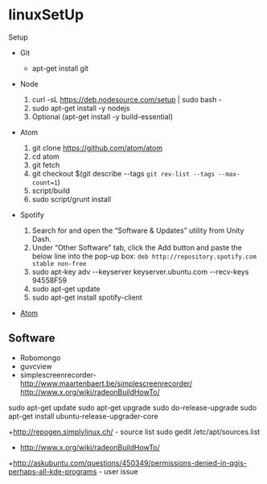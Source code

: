 linuxSetUp
==========

Setup



+ Git
  * apt-get install git
+ Node
  1. curl -sL https://deb.nodesource.com/setup | sudo bash -
  2. sudo apt-get install -y nodejs
  3. Optional (apt-get install -y build-essential)
+ Atom
  1. git clone https://github.com/atom/atom
  2. cd atom
  3. git fetch
  4. git checkout $(git describe --tags `git rev-list --tags --max-count=1`)
  5. script/build
  6. sudo script/grunt install
+ Spotify
  1. Search for and open the “Software & Updates” utility from Unity Dash. 
  2.  Under “Other Software” tab, click the Add button and paste the below line into the pop-up box: `deb http://repository.spotify.com stable non-free`
  3.  sudo apt-key adv --keyserver keyserver.ubuntu.com --recv-keys 94558F59
  4.  sudo apt-get update
  5.  sudo apt-get install spotify-client


+ [Atom](https://github.com/atom/atom/blob/master/docs/build-instructions/linux.md)

Software
--------
+ Robomongo
+ guvcview
+ simplescreenrecorder- http://www.maartenbaert.be/simplescreenrecorder/
http://www.x.org/wiki/radeonBuildHowTo/


sudo apt-get update
sudo apt-get upgrade
sudo do-release-upgrade
sudo apt-get install ubuntu-release-upgrader-core



+http://repogen.simplylinux.ch/ - source list
sudo gedit /etc/apt/sources.list 
+ http://www.x.org/wiki/radeonBuildHowTo/

+http://askubuntu.com/questions/450349/permissions-denied-in-qgis-perhaps-all-kde-programs - user issue
